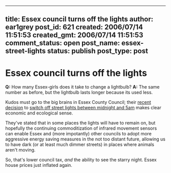 ---
title: Essex council turns off the lights
author: ear1grey
post_id: 621
created: 2006/07/14 11:51:53
created_gmt: 2006/07/14 11:51:53
comment_status: open
post_name: essex-street-lights
status: publish
post_type: post
--

# Essex council turns off the lights

**Q:** How many Essex-girls does it take to change a lightbulb?
**A:** The same number as before, but the lightbulb lasts longer because its used less.

Kudos must go to the big brains in Essex County Council; their [recent decision](http://news.bbc.co.uk/1/hi/england/essex/5179610.stm) to [switch off street lights between midnight and 5am](http://www.essexcc.gov.uk/vip8/ecc/ECCWebsite/dis/ned.jsp?oid=77786) makes clear economic and ecological sense.

They've stated that in some places the lights will have to remain on, but hopefully the continuing commoditization of infrared movement sensors can enable Essex and (more impotantly) other councils to adopt more aggressive energy saving measures in the not too distant future, allowing us to have dark (or at least much dimmer streets) in places where animals aren't moving.

So, that's lower council tax, _and_ the ability to see the starry night.  Essex house prices just inflated again.
